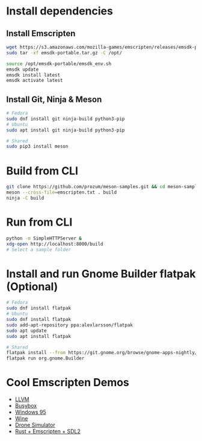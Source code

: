 # Install dependencies

## Install Emscripten
```bash
wget https://s3.amazonaws.com/mozilla-games/emscripten/releases/emsdk-portable.tar.gz
sudo tar -xf emsdk-portable.tar.gz -C /opt/

source /opt/emsdk-portable/emsdk_env.sh
emsdk update
emsdk install latest
emsdk activate latest
```

## Install Git, Ninja & Meson
```bash
# Fedora
sudo dnf install git ninja-build python3-pip
# Ubuntu
sudo apt install git ninja-build python3-pip

# Shared
sudo pip3 install meson
```

# Build from CLI
```bash
git clone https://github.com/prozum/meson-samples.git && cd meson-samples
meson --cross-file=emscripten.txt . build
ninja -C build
```

# Run from CLI
```bash
python -m SimpleHTTPServer &
xdg-open http://localhost:8000/build
# Select a sample folder
```

# Install and run Gnome Builder flatpak (Optional)
```bash
# Fedora
sudo dnf install flatpak
# Ubuntu
sudo dnf install flatpak
sudo add-apt-repository ppa:alexlarsson/flatpak
sudo apt update
sudo apt install flatpak

# Shared
flatpak install --from https://git.gnome.org/browse/gnome-apps-nightly/plain/gnome-builder.flatpakref?h=stable
flatpak run org.gnome.Builder
```

# Cool Emscripten Demos
- [LLVM](https://kripken.github.io/llvm.js/demo.html)
- [Busybox](https://tbfleming.github.io/em-shell/)
- [Windows 95](https://win95.ajf.me/)
- [Wine](http://boxedwine.sourceforge.net/b4/games.html)
- [Drone Simulator](http://game.prozum.dk/randsim/)
- [Rust + Emscripten + SDL2](https://blog.fazibear.me/definitive-guide-to-rust-sdl-2-and-emscripten-93d707b22bbb)
